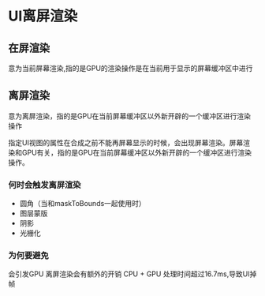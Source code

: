 # UI离屏渲染
## 在屏渲染
意为当前屏幕渲染,指的是GPU的渲染操作是在当前用于显示的屏幕缓冲区中进行
## 离屏渲染
意为离屏渲染，指的是GPU在当前屏幕缓冲区以外新开辟的一个缓冲区进行渲染操作

指定UI视图的属性在合成之前不能再屏幕显示的时候，会出现屏幕渲染。屏幕渲染和GPU有关，指的是GPU在当前屏幕缓冲区以外新开辟的一个缓冲区进行渲染操作。


### 何时会触发离屏渲染
* 圆角（当和maskToBounds一起使用时）
* 图层蒙版
* 阴影
* 光栅化

### 为何要避免
会引发GPU 离屏渲染会有额外的开销
CPU + GPU 处理时间超过16.7ms,导致UI掉帧
